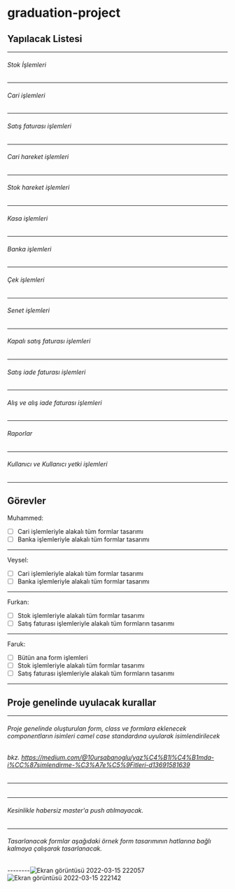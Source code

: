 # graduation-project

## Yapılacak Listesi
--------
###### Stok İşlemleri
--------
###### Cari işlemleri
--------
###### Satış faturası işlemleri
--------
###### Cari hareket işlemleri
--------
###### Stok hareket işlemleri
--------
###### Kasa işlemleri
--------
###### Banka işlemleri
--------
###### Çek işlemleri
--------
###### Senet işlemleri
--------
###### Kapalı satış faturası işlemleri
--------
###### Satış iade faturası işlemleri
--------
###### Alış ve alış iade faturası işlemleri
--------
###### Raporlar
--------
###### Kullanıcı ve Kullanıcı yetki işlemleri
--------

Görevler
--------
Muhammed:<br/>
-[ ] Cari işlemleriyle alakalı tüm formlar tasarımı<br/>
-[ ] Banka işlemleriyle alakalı tüm formlar tasarımı
--------
Veysel:<br/>
-[ ] Cari işlemleriyle alakalı tüm formlar tasarımı<br/>
-[ ] Banka işlemleriyle alakalı tüm formlar tasarımı
--------
Furkan:<br/>
-[ ] Stok işlemleriyle alakalı tüm formlar tasarımı<br/>
-[ ] Satış faturası işlemleriyle alakalı tüm formların tasarımı
--------
Faruk:<br/>
-[ ] Bütün ana form işlemleri<br/>
-[ ] Stok işlemleriyle alakalı tüm formlar tasarımı<br/>
-[ ] Satış faturası işlemleriyle alakalı tüm formların tasarımı
--------

## Proje genelinde uyulacak kurallar
--------
###### Proje genelinde oluşturulan form, class ve formlara eklenecek componentların isimleri camel case standardına uyularak isimlendirilecek
###### bkz. https://medium.com/@10ursabanoglu/yaz%C4%B1l%C4%B1mda-i%CC%87simlendirme-%C3%A7e%C5%9Fitleri-d13691581639
--------
###### 
--------
###### Kesinlikle habersiz master'a push atılmayacak.
--------
###### Tasarlanacak formlar aşağıdaki örnek form tasarımının hatlarına bağlı kalmaya çalışarak tasarlanacak.
--------![Ekran görüntüsü 2022-03-15 222057](https://user-images.githubusercontent.com/17998430/158455285-d0e47f4b-594b-4022-993e-ba8fb53b4cd6.jpg)
![Ekran görüntüsü 2022-03-15 222142](https://user-images.githubusercontent.com/17998430/158455287-a886cae1-04f7-4756-bc98-6802ea1eae14.jpg)
